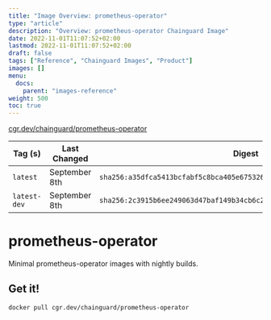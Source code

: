 ```yaml
---
title: "Image Overview: prometheus-operator"
type: "article"
description: "Overview: prometheus-operator Chainguard Image"
date: 2022-11-01T11:07:52+02:00
lastmod: 2022-11-01T11:07:52+02:00
draft: false
tags: ["Reference", "Chainguard Images", "Product"]
images: []
menu:
  docs:
    parent: "images-reference"
weight: 500
toc: true
---
```


[cgr.dev/chainguard/prometheus-operator](https://github.com/chainguard-images/images/tree/main/images/prometheus-operator)

| Tag (s)       | Last Changed  | Digest                                                                    |
|---------------|---------------|---------------------------------------------------------------------------|
|  `latest`     | September 8th | `sha256:a35dfca5413bcfabf5c8bca405e675326280159f9f72b2bfe8aaf0391f16ef17` |
|  `latest-dev` | September 8th | `sha256:2c3915b6ee249063d47baf149b34cb6c27444a1620415121364a07a784aa8fca` |

# prometheus-operator

Minimal prometheus-operator images with nightly builds.

## Get it!

```shell
docker pull cgr.dev/chainguard/prometheus-operator
```

